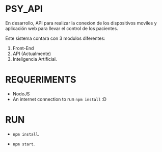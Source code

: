 # PSY_API

En desarrollo, API para realizar la conexion de los 
dispositivos moviles y aplicación web para llevar el 
control de los pacientes.

Este sistema contara con 3 modulos diferentes: 

1. Front-End
2. API (Actualmente)
3. Inteligencia Artificial.

# REQUERIMENTS

* NodeJS
* An internet connection to run `npm install` :D

# RUN

* `npm install`.

* `npm start`.